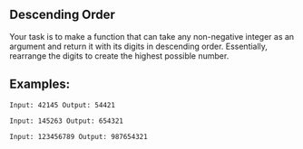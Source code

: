 ## Descending Order

Your task is to make a function that can take any non-negative integer as an argument and return it with its digits in descending order. Essentially, rearrange the digits to create the highest possible number.

## Examples:

```
Input: 42145 Output: 54421

Input: 145263 Output: 654321

Input: 123456789 Output: 987654321
```
